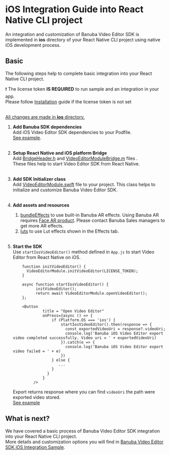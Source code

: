 # iOS Integration Guide into React Native CLI project

An integration and customization of Banuba Video Editor SDK is implemented in **ios** directory
of your React Native CLI project using native iOS development process.

## Basic
The following steps help to complete basic integration into your React Native CLI project.

:exclamation: The license token **IS REQUIRED** to run sample and an integration in your app.  
Please follow [Installation](../README.md#Installation) guide if the license token is not set<br></br>

<ins>All changes are made in **ios** directory.</ins>
1. __Add Banuba SDK dependencies__  
   Add iOS Video Editor SDK dependencies to your Podfile.</br>
   [See example](https://github.com/Banuba/ve-sdk-react-native-cli-integration-sample/blob/master/ios/Podfile).</br><br>

2. __Setup React Native and iOS platform Bridge__  
   Add [BridgeHeader.h](https://github.com/Banuba/ve-sdk-react-native-cli-integration-sample/blob/master/ios/BridgeHeader.h) and [VideoEditorModuleBridge.m](https://github.com/Banuba/ve-sdk-react-native-cli-integration-sample/blob/master/ios/VideoEditorModuleBridge.m) files .</br>
   These files help to start Video Editor SDK from React Native.</br><br>

3. __Add SDK Initializer class__  
   Add [VideoEditorModule.swift](https://github.com/Banuba/ve-sdk-react-native-cli-integration-sample/blob/master/ios/VideoEditorModule.swift) file to your project.
   This class helps to initialize and customize Banuba Video Editor SDK.</br><br>

4. __Add assets and resources__
    1. [bundleEffects](https://github.com/Banuba/ve-sdk-react-native-cli-integration-sample/tree/master/ios/vesdkreactnativecliintegrationsample/bundleEffects) to use built-in Banuba AR effects. Using Banuba AR requires [Face AR product](https://docs.banuba.com/face-ar-sdk-v1). Please contact Banuba Sales managers to get more AR effects.
    2. [luts](https://github.com/Banuba/ve-sdk-react-native-cli-integration-sample/tree/master/ios/vesdkreactnativecliintegrationsample/luts) to use Lut effects shown in the Effects tab.</br><br>

5. __Start the SDK__  
   Use ```startIosVideoEditor()``` method defined in ```App.js``` to start Video Editor from React Native on iOS.</br>
   ```
       function initVideoEditor() {
         VideoEditorModule.initVideoEditor(LICENSE_TOKEN);
       }
   
       async function startIosVideoEditor() {
             initVideoEditor();
             return await VideoEditorModule.openVideoEditor();
       };
       
       <Button
                title = "Open Video Editor"
                onPress={async () => {
                    if (Platform.OS === 'ios') {
                        startIosVideoEditor().then(response => {
                          const exportedVideoUri = response?.videoUri;
                          console.log('Banuba iOS Video Editor export video completed successfully. Video uri = ' + exportedVideoUri)
                        }).catch(e => {
                          console.log('Banuba iOS Video Editor export video failed = ' + e)
                        })
                    } else {
                       ...
                    }
                  }
                }
            />
   ```
   Export returns response where you can find ```videoUri``` the path were exported video stored.</br>
   [See example](https://github.com/Banuba/ve-sdk-react-native-cli-integration-sample/blob/master/App.js#L122)</br>


## What is next?

We have covered a basic process of Banuba Video Editor SDK integration into your React Native CLI project.</br>
More details and customization options you will find in [Banuba Video Editor SDK iOS Integration Sample](https://github.com/Banuba/ve-sdk-ios-integration-sample).